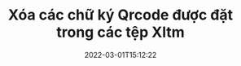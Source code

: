 ---
############################# Static ############################
layout: "auto-gen-signature"
date: 2022-03-01T15:12:22
draft: false
operation: Delete
signaturetype: Qrcode
fileformat: Xltm
productName: Java
lang: vi
productCode: java
otherformats: pdf doc docx docm dot dotm dotx odt ott rtf xls xlsx xlsm xlsb csv ods ots xltx xltm ppt pptx pps ppsx odp otp potx potm pptm ppsm
breadcrumb: Put Qrcode signature on Xltm for Java

############################# Head ############################
head_title: "Xóa chữ ký Qrcode khỏi tệp Xltm qua Java"
head_description: "Việc xóa các chữ ký Qrcode cụ thể khỏi các tài liệu Xltm đã ký có thể được thực hiện dễ dàng với mã Java ngắn."

############################# Header ############################
title: "Xóa các chữ ký Qrcode được đặt trong các tệp Xltm"
description: "Xóa các chữ ký Qrcode khác nhau khỏi tài liệu Xltm. Việc xóa chữ ký Qrcode yêu cầu mã Java đơn giản."
bg_image: "https://cms.admin.containerize.com/templates/aspose/App_Themes/V3/images/bg/header1.png"
bg_overlay: false
button:
    enable: true

############################# SubMenu ############################
submenu:
    enable: true

    left:
        img_alt: "GroupDocs.Signature for Java"
        image: "https://cms.admin.containerize.com/templates/groupdocs/images/product-logos/90x90-noborder/groupdocs-signature-java.png"
        product: "GroupDocs.Signature"
        platform: "Java"



############################# About ############################
about:
    enable: true
    title: "Nhận thông tin về các tính năng của API GroupDocs.Signature for Java"
    content: |
        API [GroupDocs.Signature for Java] (https://products.groupdocs.com/signature/java/) cung cấp nhiều cách để xử lý tài liệu của bạn bằng chữ ký điện tử. Có sẵn chữ ký điện tử như văn bản, hình ảnh, chứng chỉ kỹ thuật số, mã vạch, mã QR, tem hoặc siêu dữ liệu. Khách hàng có thể thêm, xóa, cập nhật, xác minh hoặc tìm kiếm chữ ký điện tử ở các tệp PDF, tài liệu MS Word, sổ làm việc MS Excel, bản trình bày MS PowerPoint, tệp Adobe Photoshop và các định dạng hình ảnh khác nhau. Một số lượng lớn các tính năng và cài đặt hữu ích được cung cấp.
    

############################# Steps ############################
steps:
    enable: true
    title_left: "Cách xóa chữ ký Qrcode khỏi tài liệu Xltm của bạn"
    content_left: |
        [GroupDocs.Signature for Java] (https://products.groupdocs.com/signature/java/) cung cấp tính năng hữu ích để xóa các tài liệu Xltm có chữ ký Qrcode bằng một vài dòng mã.
        
        * Đầu tiên, khởi tạo đối tượng Chữ ký truyền đường dẫn đến tài liệu của bạn dưới dạng tham số phương thức khởi tạo.
        * Sau đó, tạo một đối tượng chữ ký thích hợp và thiết lập mã định danh duy nhất của nó.
        * Sau đó, gọi phương thức Delete truyền đối tượng chữ ký phải được xóa.
        * Cuối cùng là kết quả hoạt động xử lý.

    title_right: "yêu cầu hệ thống"
    content_right: |
        GroupDocs.Signature for Java được hỗ trợ trên tất cả các nền tảng và hệ điều hành chính. Trước khi thực hiện mã bên dưới, hãy đảm bảo rằng bạn đã cài đặt các điều kiện tiên quyết sau trên hệ thống của mình.

        * Hệ điều hành: Microsoft Windows, Linux, MacOS
        * Môi trường phát triển: NetBeans, Intellij IDEA, Eclipse, etc.
        * Java runtime: J2SE 6.0 and above
        * Tải xuống phiên bản mới nhất của GroupDocs.Signature for Java từ [Maven] (https://repository.groupdocs.com/webapp/#/artifacts/browse/tree/General/repo/com/groupdocs/groupdocs-signature)
         
    code: |
        ```java    
                
        // Set up input Xltm file
        String filePath = "input.xltm";
        // Set up output file
        String outputFilePath = "output.xltm";

        // Instantiate Signature for input file
        Signature signature = new Signature(filePath);

        // Id of signature which is supposed to be deleted
        // such Id may be obtained as result of search operation
        String id = "eff64a14-dad9-47b0-88e5-2ee4e3604e71";

        // provide signature features to delete
        QrCodeSignature signatureToDelete = new QrCodeSignature(id);

        // delete signature
        Boolean deleteResult = signature.delete(outputFilePath, signatureToDelete);

        // process deletion result
        if (deleteResult)
        {
                System.out.println("Signature was deleted successfully!");
        }
        ```

############################# Demos ############################
demos:
    enable: true
    title: "Ký bằng chữ ký Qrcode Demo trực tiếp"
    content: |
       Thêm nhiều chữ ký điện tử khác nhau vào tệp Xltm ngay bây giờ bằng cách truy cập trang web [GroupDocs.Signature App] (https://products.groupdocs.app/signature/family).          

############################# More Formats ############################
more_formats:
    enable: true
    title: "Xóa chữ ký Qrcode của bạn bằng Java"
    content: |
        "Xóa chữ ký điện tử đã được thêm vào các định dạng tài liệu khác nhau. Xóa chữ ký nhanh chóng mà không cần thêm mã."
    format: 
       
       
back_to_top:
    enable: true
---